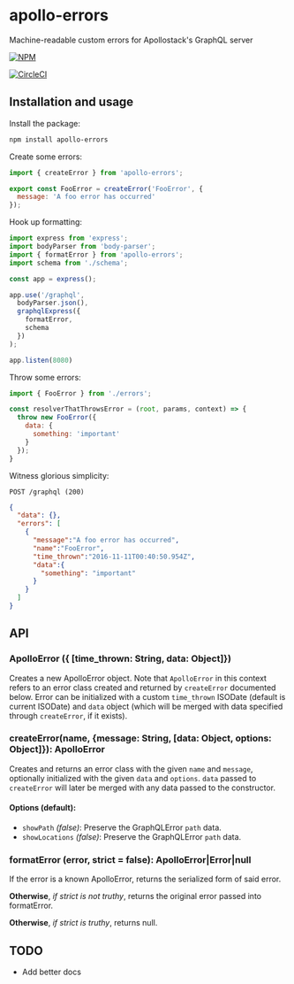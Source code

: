 # apollo-errors
Machine-readable custom errors for Apollostack's GraphQL server

[![NPM](https://nodei.co/npm/apollo-errors.png?downloads=true&downloadRank=true&stars=true)](https://nodei.co/npm/apollo-errors/)

[![CircleCI](https://circleci.com/gh/thebigredgeek/apollo-errors.svg?style=shield)](https://circleci.com/gh/thebigredgeek/apollo-errors/tree/master)


## Installation and usage

Install the package:

```bash
npm install apollo-errors
```

Create some errors:

```javascript
import { createError } from 'apollo-errors';

export const FooError = createError('FooError', {
  message: 'A foo error has occurred'
});
```

Hook up formatting:

```javascript
import express from 'express';
import bodyParser from 'body-parser';
import { formatError } from 'apollo-errors';
import schema from './schema';

const app = express();

app.use('/graphql',
  bodyParser.json(),
  graphqlExpress({
    formatError,
    schema
  })
);

app.listen(8080)
```

Throw some errors:

```javascript
import { FooError } from './errors';

const resolverThatThrowsError = (root, params, context) => {
  throw new FooError({
    data: {
      something: 'important'
    }
  });
}
```

Witness glorious simplicity:

`POST /graphql (200)`

```json
{
  "data": {},
  "errors": [
    {
      "message":"A foo error has occurred",
      "name":"FooError",
      "time_thrown":"2016-11-11T00:40:50.954Z",
      "data":{
        "something": "important"
      }
    }
  ]
}
```

## API

### ApolloError ({ [time_thrown: String, data: Object]})

Creates a new ApolloError object.  Note that `ApolloError` in this context refers
to an error class created and returned by `createError` documented below.  Error can be
initialized with a custom `time_thrown` ISODate (default is current ISODate) and `data` object (which will be merged with data specified through `createError`, if it exists).


### createError(name, {message: String, [data: Object, options: Object]}): ApolloError

Creates and returns an error class with the given `name` and `message`, optionally initialized with the given `data` and `options`.  `data` passed to `createError` will later be merged with any data passed to the constructor.

#### Options (default):

 - `showPath` *(false)*: Preserve the GraphQLError `path` data.
 - `showLocations` *(false)*:  Preserve the GraphQLError `path` data. 

### formatError (error, strict = false): ApolloError|Error|null
If the error is a known ApolloError, returns the serialized form of said error.

**Otherwise**, *if strict is not truthy*, returns the original error passed into formatError.

**Otherwise**, *if strict is truthy*, returns null.

## TODO

- Add better docs

